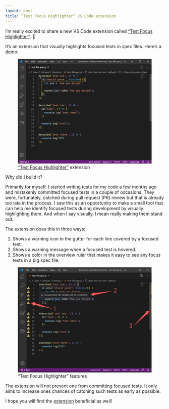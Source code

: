 ```yaml
---
layout: post
title: “Test Focus Highlighter” VS Code extension
---
```


I’m really excited to share a new VS Code extension called [“Test Focus Highlighter”](https://marketplace.visualstudio.com/items?itemName=dzhavat.test-focus-highlighter). 🎉

It’s an extension that visually highlights focused tests in spec files. Here’s a demo:

<figure>
  <img src="/assets/img/2020/04/27/test-focus-highlighter-demo.gif" alt="Test Focus Highlighter Demo">
  <figcaption><a href="https://marketplace.visualstudio.com/items?itemName=dzhavat.test-focus-highlighter" target="_blank" rel="noopener">“Test Focus Highlighter”</a> extension</figcaption>
</figure>

Why did I build it?

Primarily for myself. I started writing tests for my code a few months ago and mistakenly committed focused tests in a couple of occasions. They were, fortunately, catched during pull request (PR) review but that is already too late in the process. I saw this as an opportunity to make a small tool that can help me identify focused tests during development by visually highlighting them. And when I say visually, I mean really making them stand out.

The extension does this in three ways:

1. Shows a warning icon in the gutter for each line covered by a focused test.
2. Shows a warning message when a focused test is hovered.
3. Shows a color in the overview ruler that makes it easy to see any focus tests in a big spec file.

<figure>
  <img src="/assets/img/2020/04/27/test-focus-highlighter-features.jpg" alt="Test Focus Highlighter features">
  <figcaption>“Test Focus Highlighter” features</figcaption>
</figure>

The extension will not prevent one from committing focused tests. It only aims to increase ones chances of catching such tests as early as possible.

I hope you will find the [extension](https://marketplace.visualstudio.com/items?itemName=dzhavat.test-focus-highlighter) beneficial as well!